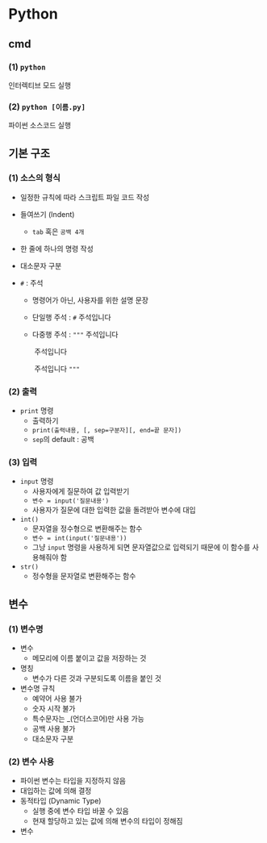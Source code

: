 # Python

## cmd

### (1) `python` 

인터렉티브 모드 실행



### (2) `python [이름.py]`

파이썬 소스코드 실행



## 기본 구조

### (1) 소스의 형식

* 일정한 규칙에 따라 스크립트 파일 코드 작성

* 들여쓰기 (Indent)

  *  `tab` 혹은 `공백 4개`

* 한 줄에 하나의 명령 작성

* 대소문자 구분

* `#` : 주석

  * 명령어가 아닌, 사용자를 위한 설명 문장

  * 단일행 주석 : `#` 주석입니다

  * 다중행 주석 : `"""` 주석입니다

    ​							 주석입니다

    ​							 주석입니다 `"""`



### (2) 출력

* `print` 명령
  * 출력하기
  * `print(출력내용, [, sep=구분자][, end=끝 문자])`
  * `sep`의 default : 공백



### (3) 입력

* `input` 명령
  * 사용자에게 질문하여 값 입력받기
  *  `변수 = input('질문내용')`
  * 사용자가 질문에 대한 입력한 값을 돌려받아 변수에 대입
* `int()`
  * 문자열을 정수형으로 변환해주는 함수
  * `변수 = int(input('질문내용'))`
  * 그냥 `input` 명령을 사용하게 되면 문자열값으로 입력되기 때문에 이 함수를 사용해줘야 함
* `str()`
  * 정수형을 문자열로 변환해주는 함수



## 변수

### (1) 변수명

* 변수
  * 메모리에 이름 붙이고 값을 저장하는 것
* 명칭
  * 변수가 다른 것과 구분되도록 이름을 붙인 것
* 변수명 규칙
  * 예약어 사용 불가
  * 숫자 시작 불가
  * 특수문자는 _(언더스코어)만 사용 가능
  * 공백 사용 불가
  * 대소문자 구분



### (2) 변수 사용

* 파이썬 변수는 타입을 지정하지 않음
* 대입하는 값에 의해 결정
* 동적타입 (Dynamic Type)
  * 실행 중에 변수 타입 바꿀 수 있음
  * 현재 할당하고 있는 값에 의해 변수의 타입이 정해짐
* 변수